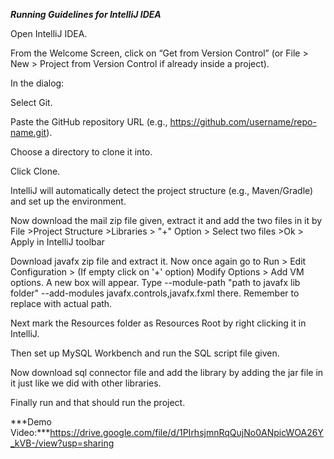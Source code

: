 ***Running Guidelines for IntelliJ IDEA***

Open IntelliJ IDEA.

From the Welcome Screen, click on “Get from Version Control” (or File > New > Project from Version Control if already inside a project).

In the dialog:

Select Git.

Paste the GitHub repository URL (e.g., https://github.com/username/repo-name.git).

Choose a directory to clone it into.

Click Clone.

IntelliJ will automatically detect the project structure (e.g., Maven/Gradle) and set up the environment.

Now download the mail zip file given, extract it and add the two files in it by File >Project Structure >Libraries > "+" Option > Select two files >Ok > Apply in IntelliJ toolbar

Download javafx zip file and extract it. Now once again go to Run > Edit Configuration > (If empty click on '+' option) Modify Options > Add VM options. A new box will appear. 
Type --module-path "path to javafx lib folder" --add-modules javafx.controls,javafx.fxml there. Remember to replace with actual path.

Next mark the Resources folder as Resources Root by right clicking it in IntelliJ.

Then set up MySQL Workbench and run the SQL script file given.

Now download sql connector file and add the library by adding the jar file in it just like we did with other libraries. 

Finally run and that should run the project.


***Demo Video:***https://drive.google.com/file/d/1PIrhsjmnRqQujNo0ANpicWOA26Y_kVB-/view?usp=sharing
